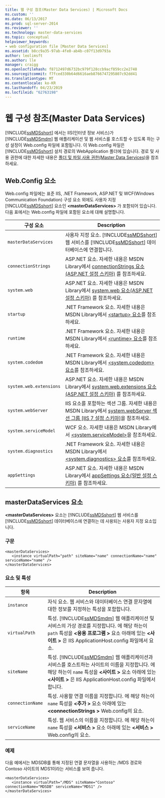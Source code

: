 ```yaml
---
title: 웹 구성 참조(Master Data Services) | Microsoft Docs
ms.custom: ''
ms.date: 06/13/2017
ms.prod: sql-server-2014
ms.reviewer: ''
ms.technology: master-data-services
ms.topic: conceptual
helpviewer_keywords:
- web configuration file [Master Data Services]
ms.assetid: b8cc9a35-97ab-4fe0-ab4b-c07f13d9793a
author: leolimsft
ms.author: lle
manager: craigg
ms.openlocfilehash: f8712497d6732bc979f128ccb9acf859cc2e2748
ms.sourcegitcommit: f7fced330b64d6616aeb8766747295807c92dd41
ms.translationtype: MT
ms.contentlocale: ko-KR
ms.lasthandoff: 04/23/2019
ms.locfileid: "62763198"
---
```

# <a name="web-configuration-reference-master-data-services"></a>웹 구성 참조(Master Data Services)
  [!INCLUDE[ssMDSshort](../includes/ssmdsshort-md.md)] 에서는 IIS(인터넷 정보 서비스)가 [!INCLUDE[ssMDSmdm](../includes/ssmdsmdm-md.md)] 웹 애플리케이션 및 웹 서비스를 호스트할 수 있도록 하는 구성 설정이 Web.config 파일에 포함됩니다. 이 Web.config 파일은 [!INCLUDE[ssMDSshort](../includes/ssmdsshort-md.md)] 설치 경로의 WebApplication 폴더에 있습니다. 경로 및 사용 권한에 대한 자세한 내용은 [폴더 및 파일 사용 권한&#40;Master Data Services&#41;](folder-and-file-permissions-master-data-services.md)을 참조하세요.  
  
## <a name="webconfig-elements"></a>Web.Config 요소  
 Web.config 파일에는 표준 IIS, .NET Framework, ASP.NET 및 WCF(Windows Communication Foundation) 구성 요소 외에도 사용자 지정 [!INCLUDE[ssMDSshort](../includes/ssmdsshort-md.md)] 요소인 **\<masterDataServices>** 가 포함되어 있습니다. 다음 표에서는 Web.config 파일에 포함된 요소에 대해 설명합니다.  
  
|구성 요소|Description|  
|---------------------------|-----------------|  
|`masterDataServices`|사용자 지정 요소. [!INCLUDE[ssMDSshort](../includes/ssmdsshort-md.md)] 웹 서비스를 [!INCLUDE[ssMDSshort](../includes/ssmdsshort-md.md)] 데이터베이스에 연결합니다.|  
|`connectionStrings`|ASP.NET 요소. 자세한 내용은 MSDN Library에서 [connectionStrings 요소(ASP.NET 설정 스키마)](https://go.microsoft.com/fwlink/?LinkId=178347) 를 참조하세요.|  
|`system.web`|ASP.NET 요소. 자세한 내용은 MSDN Library에서 [system.web 요소(ASP.NET 설정 스키마)](https://go.microsoft.com/fwlink/?LinkId=178348) 를 참조하세요.|  
|`startup`|.NET Framework 요소. 자세한 내용은 MSDN Library에서 [\<startup> 요소](https://go.microsoft.com/fwlink/?LinkId=178349)를 참조하세요.|  
|`runtime`|.NET Framework 요소. 자세한 내용은 MSDN Library에서 [\<runtime> 요소](https://go.microsoft.com/fwlink/?LinkId=178350)를 참조하세요.|  
|`system.codedom`|.NET Framework 요소. 자세한 내용은 MSDN Library에서 [\<system.codedom> 요소](https://go.microsoft.com/fwlink/?LinkId=178351)를 참조하세요.|  
|`system.web.extensions`|ASP.NET 요소. 자세한 내용은 MSDN Library에서 [system.web.extensions 요소(ASP.NET 설정 스키마)](https://go.microsoft.com/fwlink/?LinkId=178352) 를 참조하세요.|  
|`system.webServer`|IIS 요소를 포함하는 섹션 그룹. 자세한 내용은 MSDN Library에서 [system.webServer 섹션 그룹 \[IIS 7 설정 스키마\]](https://go.microsoft.com/fwlink/?LinkId=178353)을 참조하세요.|  
|`system.serviceModel`|WCF 요소. 자세한 내용은 MSDN Library에서 [\<system.serviceModel>](https://go.microsoft.com/fwlink/?LinkId=178354)을 참조하세요.|  
|`system.diagnostics`|.NET Framework 요소. 자세한 내용은 MSDN Library에서 [\<system.diagnostics> 요소](https://go.microsoft.com/fwlink/?LinkId=178355)를 참조하세요.|  
|`appSettings`|ASP.NET 요소. 자세한 내용은 MSDN Library에서 [appSettings 요소(일반 설정 스키마)](https://go.microsoft.com/fwlink/?LinkId=178356) 를 참조하세요.|  
  
## <a name="masterdataservices-element"></a>masterDataServices 요소  
 **\<masterDataServices>** 요소는 [!INCLUDE[ssMDSshort](../includes/ssmdsshort-md.md)] 웹 서비스를 [!INCLUDE[ssMDSshort](../includes/ssmdsshort-md.md)] 데이터베이스에 연결하는 데 사용되는 사용자 지정 요소입니다.  
  
### <a name="syntax"></a>구문  
  
```  
<masterDataServices>  
   <instance virtualPath="path" siteName="name" connectionName="name" serviceName="name" />  
</masterDataServices>  
```  
  
### <a name="elements-and-attributes"></a>요소 및 특성  
  
|항목|Description|  
|----------|-----------------|  
|`instance`|자식 요소. 웹 서비스와 데이터베이스 연결 문자열에 대한 정보를 지정하는 특성을 포함합니다.|  
|`virtualPath`|특성. [!INCLUDE[ssMDSmdm](../includes/ssmdsmdm-md.md)] 웹 애플리케이션 및 서비스의 가상 경로를 지정합니다. 에 해당 하는이 `path` 특성을  **\<응용 프로그램 >** 요소 아래에 있는  **\<사이트 >** 은 IIS ApplicationHost.config 파일에서 요소.|  
|`siteName`|특성. [!INCLUDE[ssMDSmdm](../includes/ssmdsmdm-md.md)] 웹 애플리케이션과 서비스를 호스트하는 사이트의 이름을 지정합니다. 에 해당 하는이 `name` 특성을  **\<사이트 >** 요소 아래에 있는  **\<사이트 >** 은 IIS ApplicationHost.config 파일에서 합니다.|  
|`connectionName`|특성. 사용할 연결 이름을 지정합니다. 에 해당 하는이 `name` 특성을  **\<추가 >** 요소 아래에 있는  **\<connectionStrings >** Web.config의 요소.|  
|`serviceName`|특성. 웹 서비스의 이름을 지정합니다. 에 해당 하는이 `name` 특성을  **\<서비스 >** 요소 아래에 있는  **\<서비스 >** Web.config의 요소.|  
  
### <a name="example"></a>예제  
 다음 예에서는 MDSDB를 통해 지정된 연결 문자열을 사용하는 /MDS 경로와 Contoso 사이트의 MDS1이라는 서비스를 보여 줍니다.  
  
```  
<masterDataServices>  
   <instance virtualPath="/MDS" siteName="Contoso" connectionName="MDSDB" serviceName="MDS1" />  
</masterDataServices>  
```  
  
  

